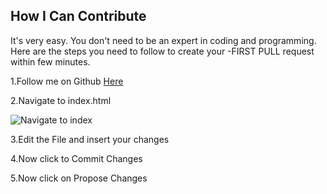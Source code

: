 
## How I Can Contribute
It's very easy. You don't need to be an expert in coding and programming. Here are the steps you need to follow to create your
  -FIRST PULL request within few minutes.

  1.Follow me on Github [Here](https://github.com/rojantiwari)

  2.Navigate to index.html

  ![Navigate to index](https://github.com/rojantiwari/Hacktoberfest-Poetry/assets/66507426/a07665a7-9e2a-4b99-933b-ee522f8d5d7b)


  3.Edit the File and insert your changes

  4.Now click to Commit Changes

  5.Now click on Propose Changes
    





